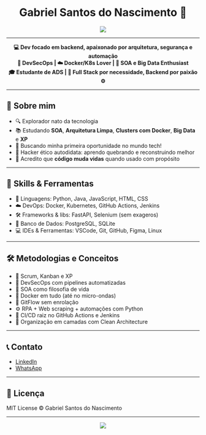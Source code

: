 <!-- README.md - Perfil Topzera do Gabriel - Estilo Hacker Dark -->

<h1 align="center">Gabriel Santos do Nascimento 👋</h1>

<p align="center">
  <img src="https://readme-typing-svg.demolab.com?font=Fira+Code&size=24&pause=1000&color=00FF7F&center=true&vCenter=true&width=800&lines=Desenvolvedor+em+aprendizagem+constante;Python+🐍+|+Java+☕+|+Docker+🐳+|+DevSecOps+🔐;Tecnologia+com+propósito+social+e+inteligência+estratégica!" />
</p>

---

<p align="center">
  <strong>💻 Dev focado em backend, apaixonado por arquitetura, segurança e automação</strong><br>
  <strong>🔐 DevSecOps | ☁️ Docker/K8s Lover | 🧠 SOA e Big Data Enthusiast</strong><br>
  <strong>🎓 Estudante de ADS | 🧩 Full Stack por necessidade, Backend por paixão ⚙️</strong>
</p>

---

## 🧠 Sobre mim

- 🔍 Explorador nato da tecnologia
- 📚 Estudando **SOA**, **Arquitetura Limpa**, **Clusters com Docker**, **Big Data** e **XP**
- 🚀 Buscando minha primeira oportunidade no mundo tech!
- 🧠 Hacker ético autodidata: aprendo quebrando e reconstruindo melhor
- 🤝 Acredito que **código muda vidas** quando usado com propósito

---

## 💼 Skills & Ferramentas

- 🔧 Linguagens: Python, Java, JavaScript, HTML, CSS
- ☁️ DevOps: Docker, Kubernetes, GitHub Actions, Jenkins
- 🛠️ Frameworks & libs: FastAPI, Selenium (sem exageros)
- 🧠 Banco de Dados: PostgreSQL, SQLite
- 💻 IDEs & Ferramentas: VSCode, Git, GitHub, Figma, Linux

---

## 🛠️ Metodologias e Conceitos

- 📌 Scrum, Kanban e XP
- 🧪 DevSecOps com pipelines automatizadas
- 🧱 SOA como filosofia de vida
- 🐳 Docker em tudo (até no micro-ondas)
- 🔁 GitFlow sem enrolação
- ⚙️ RPA + Web scraping + automações com Python
- 🚀 CI/CD raiz no GitHub Actions e Jenkins
- 🧼 Organização em camadas com Clean Architecture

---

## 📞 Contato

- [LinkedIn](https://www.linkedin.com/in/gabriel-santos-do-nascimento-85046434b)
- [WhatsApp](https://wa.me/5566992463778)

---

## 📜 Licença

MIT License © Gabriel Santos do Nascimento

---

<p align="center">
  <img src="https://capsule-render.vercel.app/api?type=waving&color=00FF7F&height=100&section=footer&text=Hackeando%20o%20mundo%20uma%20linha%20de%20código%20por%20vez!&fontColor=0f0f0f&fontSize=18" />
</p>
